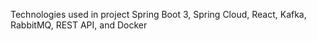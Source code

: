 Technologies used in project
Spring Boot 3, Spring Cloud, React, Kafka, RabbitMQ, REST API, and Docker
